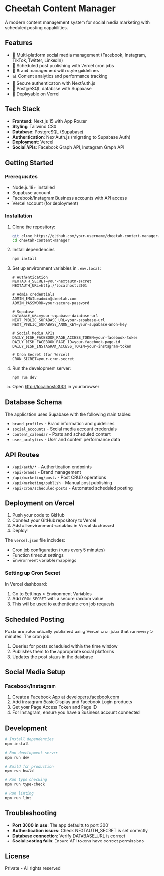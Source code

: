 # Cheetah Content Manager

A modern content management system for social media marketing with scheduled posting capabilities.

## Features

- 📱 Multi-platform social media management (Facebook, Instagram, TikTok, Twitter, LinkedIn)
- 📅 Scheduled post publishing with Vercel cron jobs
- 🎨 Brand management with style guidelines
- 📊 Content analytics and performance tracking
- 🔐 Secure authentication with NextAuth.js
- 💾 PostgreSQL database with Supabase
- 🚀 Deployable on Vercel

## Tech Stack

- **Frontend**: Next.js 15 with App Router
- **Styling**: Tailwind CSS
- **Database**: PostgreSQL (Supabase)
- **Authentication**: NextAuth.js (migrating to Supabase Auth)
- **Deployment**: Vercel
- **Social APIs**: Facebook Graph API, Instagram Graph API

## Getting Started

### Prerequisites

- Node.js 18+ installed
- Supabase account
- Facebook/Instagram Business accounts with API access
- Vercel account (for deployment)

### Installation

1. Clone the repository:
   ```bash
   git clone https://github.com/your-username/cheetah-content-manager.git
   cd cheetah-content-manager
   ```

2. Install dependencies:
   ```bash
   npm install
   ```

3. Set up environment variables in `.env.local`:
   ```env
   # Authentication
   NEXTAUTH_SECRET=your-nextauth-secret
   NEXTAUTH_URL=http://localhost:3001

   # Admin credentials
   ADMIN_EMAIL=admin@cheetah.com
   ADMIN_PASSWORD=your-secure-password

   # Supabase
   DATABASE_URL=your-supabase-database-url
   NEXT_PUBLIC_SUPABASE_URL=your-supabase-url
   NEXT_PUBLIC_SUPABASE_ANON_KEY=your-supabase-anon-key

   # Social Media APIs
   DAILY_DISH_FACEBOOK_PAGE_ACCESS_TOKEN=your-facebook-token
   DAILY_DISH_FACEBOOK_PAGE_ID=your-facebook-page-id
   DAILY_DISH_INSTAGRAM_ACCESS_TOKEN=your-instagram-token

   # Cron Secret (for Vercel)
   CRON_SECRET=your-cron-secret
   ```

4. Run the development server:
   ```bash
   npm run dev
   ```

5. Open [http://localhost:3001](http://localhost:3001) in your browser

## Database Schema

The application uses Supabase with the following main tables:
- `brand_profiles` - Brand information and guidelines
- `social_accounts` - Social media account credentials
- `content_calendar` - Posts and scheduled content
- `user_analytics` - User and content performance data

## API Routes

- `/api/auth/*` - Authentication endpoints
- `/api/brands` - Brand management
- `/api/marketing/posts` - Post CRUD operations
- `/api/marketing/publish` - Manual post publishing
- `/api/cron/scheduled-posts` - Automated scheduled posting

## Deployment on Vercel

1. Push your code to GitHub
2. Connect your GitHub repository to Vercel
3. Add all environment variables in Vercel dashboard
4. Deploy!

The `vercel.json` file includes:
- Cron job configuration (runs every 5 minutes)
- Function timeout settings
- Environment variable mappings

### Setting up Cron Secret

In Vercel dashboard:
1. Go to Settings > Environment Variables
2. Add `CRON_SECRET` with a secure random value
3. This will be used to authenticate cron job requests

## Scheduled Posting

Posts are automatically published using Vercel cron jobs that run every 5 minutes. The cron job:
1. Queries for posts scheduled within the time window
2. Publishes them to the appropriate social platforms
3. Updates the post status in the database

## Social Media Setup

### Facebook/Instagram

1. Create a Facebook App at [developers.facebook.com](https://developers.facebook.com)
2. Add Instagram Basic Display and Facebook Login products
3. Get your Page Access Token and Page ID
4. For Instagram, ensure you have a Business account connected

## Development

```bash
# Install dependencies
npm install

# Run development server
npm run dev

# Build for production
npm run build

# Run type checking
npm run type-check

# Run linting
npm run lint
```

## Troubleshooting

- **Port 3000 in use**: The app defaults to port 3001
- **Authentication issues**: Check NEXTAUTH_SECRET is set correctly
- **Database connection**: Verify DATABASE_URL is correct
- **Social posting fails**: Ensure API tokens have correct permissions

## License

Private - All rights reserved
